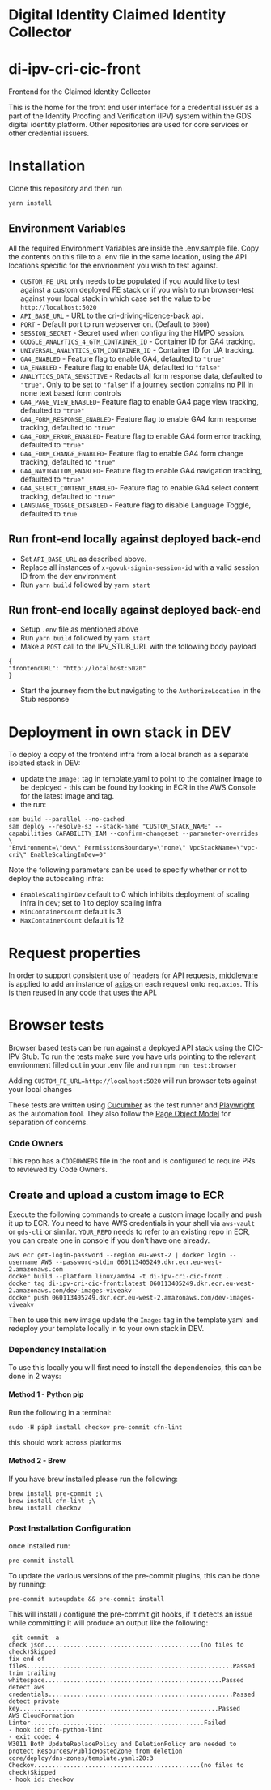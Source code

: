 # Digital Identity Claimed Identity Collector

# di-ipv-cri-cic-front

Frontend for the Claimed Identity Collector

This is the home for the front end user interface for a credential issuer as a part of the Identity Proofing and Verification (IPV) system within the GDS digital identity platform. Other repositories are used for core services or other credential issuers.

# Installation

Clone this repository and then run

```bash
yarn install
```

## Environment Variables

All the required Environment Variables are inside the .env.sample file. Copy the contents on this file to a .env file in the same location, using the API locations specific for the envrionment you wish to test against.

- `CUSTOM_FE_URL` only needs to be populated if you would like to test against a custom deployed FE stack or if you wish to run browser-test against your local stack in which case set the value to be `http://localhost:5020`
- `API_BASE_URL` - URL to the cri-driving-licence-back api.
- `PORT` - Default port to run webserver on. (Default to `3000`)
- `SESSION_SECRET` - Secret used when configuring the HMPO session.
- `GOOGLE_ANALYTICS_4_GTM_CONTAINER_ID` - Container ID for GA4 tracking.
- `UNIVERSAL_ANALYTICS_GTM_CONTAINER_ID` - Container ID for UA tracking.
- `GA4_ENABLED` - Feature flag to enable GA4, defaulted to `"true"`
- `UA_ENABLED` - Feature flag to enable UA, defaulted to `"false"`
- `ANALYTICS_DATA_SENSITIVE` - Redacts all form response data, defaulted to `"true"`. Only to be set to `"false"` if a journey section contains no PII in none text based form controls
- `GA4_PAGE_VIEW_ENABLED`- Feature flag to enable GA4 page view tracking, defaulted to `"true"`
- `GA4_FORM_RESPONSE_ENABLED`- Feature flag to enable GA4 form response tracking, defaulted to `"true"`
- `GA4_FORM_ERROR_ENABLED`- Feature flag to enable GA4 form error tracking, defaulted to `"true"`
- `GA4_FORM_CHANGE_ENABLED`- Feature flag to enable GA4 form change tracking, defaulted to `"true"`
- `GA4_NAVIGATION_ENABLED`- Feature flag to enable GA4 navigation tracking, defaulted to `"true"`
- `GA4_SELECT_CONTENT_ENABLED`- Feature flag to enable GA4 select content tracking, defaulted to `"true"`
- `LANGUAGE_TOGGLE_DISABLED` - Feature flag to disable Language Toggle, defaulted to `true`

## Run front-end locally against deployed back-end

- Set `API_BASE_URL` as described above.
- Replace all instances of `x-govuk-signin-session-id` with a valid session ID from the dev environment
- Run `yarn build` followed by `yarn start`

## Run front-end locally against deployed back-end

- Setup `.env` file as mentioned above
- Run `yarn build` followed by `yarn start`
- Make a `POST` call to the IPV_STUB_URL with the following body payload

```
{
"frontendURL": "http://localhost:5020"
}
```

- Start the journey from the but navigating to the `AuthorizeLocation` in the Stub response

# Deployment in own stack in DEV

To deploy a copy of the frontend infra from a local branch as a separate isolated stack in DEV:

- update the `Image:` tag in template.yaml to point to the container image to be deployed - this can be found by looking in ECR in the AWS Console for the latest image and tag.
- the run:

```shell
sam build --parallel --no-cached
sam deploy --resolve-s3 --stack-name "CUSTOM_STACK_NAME" --capabilities CAPABILITY_IAM --confirm-changeset --parameter-overrides \
"Environment=\"dev\" PermissionsBoundary=\"none\" VpcStackName=\"vpc-cri\" EnableScalingInDev=0"
```

Note the following parameters can be used to specify whether or not to deploy the autoscaling infra:

- `EnableScalingInDev` default to 0 which inhibits deployment of scaling infra in dev; set to 1 to deploy scaling infra
- `MinContainerCount` default is 3
- `MaxContainerCount` default is 12

# Request properties

In order to support consistent use of headers for API requests, [middleware](./src/lib/axios) is applied to add an instance of
[axios](https://axios-http.com/) on each request onto `req.axios`. This is then reused in any code that uses the API.

# Browser tests

Browser based tests can be run against a deployed API stack using the CIC-IPV Stub. To run the tests make sure you have urls pointing to the relevant envrionment filled out in your .env file and run `npm run test:browser`

Adding `CUSTOM_FE_URL=http://localhost:5020` will run browser tets against your local changes

These tests are written using [Cucumber](https://cucumber.io/docs/installation/javascript/) as the test runner and [Playwright](https://playwright.dev/) as the automation tool. They also follow the [Page Object Model](https://playwright.dev/docs/test-pom) for separation of concerns.

### Code Owners

This repo has a `CODEOWNERS` file in the root and is configured to require PRs to reviewed by Code Owners.

## Create and upload a custom image to ECR

Execute the following commands to create a custom image locally and push it up to ECR.
You need to have AWS credentials in your shell via `aws-vault` or `gds-cli` or similar.
`YOUR_REPO` needs to refer to an existing repo in ECR, you can create one in console if you don't have one already.

```shell
aws ecr get-login-password --region eu-west-2 | docker login --username AWS --password-stdin 060113405249.dkr.ecr.eu-west-2.amazonaws.com
docker build --platform linux/amd64 -t di-ipv-cri-cic-front .
docker tag di-ipv-cri-cic-front:latest 060113405249.dkr.ecr.eu-west-2.amazonaws.com/dev-images-viveakv
docker push 060113405249.dkr.ecr.eu-west-2.amazonaws.com/dev-images-viveakv
```

Then to use this new image update the `Image:` tag in the template.yaml and redeploy your template locally in to your own stack in DEV.

### Dependency Installation

To use this locally you will first need to install the dependencies, this can be done in 2 ways:

#### Method 1 - Python pip

Run the following in a terminal:

```
sudo -H pip3 install checkov pre-commit cfn-lint
```

this should work across platforms

#### Method 2 - Brew

If you have brew installed please run the following:

```
brew install pre-commit ;\
brew install cfn-lint ;\
brew install checkov
```

### Post Installation Configuration

once installed run:

```
pre-commit install
```

To update the various versions of the pre-commit plugins, this can be done by running:

```
pre-commit autoupdate && pre-commit install
```

This will install / configure the pre-commit git hooks, if it detects an issue while committing it will produce an output like the following:

```
 git commit -a
check json...........................................(no files to check)Skipped
fix end of files.........................................................Passed
trim trailing whitespace.................................................Passed
detect aws credentials...................................................Passed
detect private key.......................................................Passed
AWS CloudFormation Linter................................................Failed
- hook id: cfn-python-lint
- exit code: 4
W3011 Both UpdateReplacePolicy and DeletionPolicy are needed to protect Resources/PublicHostedZone from deletion
core/deploy/dns-zones/template.yaml:20:3
Checkov..............................................(no files to check)Skipped
- hook id: checkov
```
